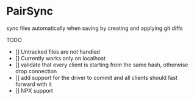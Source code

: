 # PairSync

sync files automatically when saving by creating and applying git diffs

TODO

- [] Untracked files are not handled
- [] Currently works only on localhost
- [] validate that every client is starting from the same hash, otherwise drop connection
- [] add support for the driver to commit and all clients should fast forward with
    it
- [] NPX support
